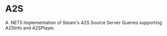 # A2S
A .NET5 Implementation of Steam's A2S Source Server Queries supporting A2SInfo and A2SPlayer.
